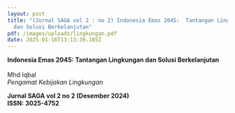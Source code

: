 ```yaml
---
layout: post
title: "(Jurnal SAGA vol 2 : no 2) Indonesia Emas 2045:  Tantangan Lingkungan
  dan Solusi Berkelanjutan"
pdf: /images/uploads/lingkungan.pdf
date: 2025-01-16T13:13:39.105Z
---
```

**Indonesia Emas 2045: 
Tantangan Lingkungan dan Solusi Berkelanjutan**\
\
Mhd Iqbal\
*Pengamat Kebijakan Lingkungan*

**Jurnal SAGA vol 2 no 2 (Desember 2024)**\
**ISSN: 3025-4752**